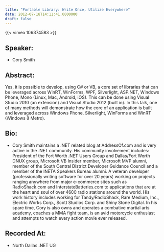 ```yaml
---
title: "Portable Library: Write Once, Utilize Everywhere"
date: 2012-07-18T14:11:41.0000000
draft: false
---
```


{{< vimeo 106374583 >}}

## Speaker:

 - Cory Smith

## Abstract:

<p>Yes, it is possible to develop, using C# or VB, a core set of libraries that can be leveraged across WinRT, WinForms, WPF, Silverlight, ASP.NET, Windows Phone, Mono (Linux, Mac, Android, iOS). This can be done using Visual Studio 2010 (an extension) and Visual Studio 2012 (built in). In this talk, one of many methods will demonstrate how the core of an application is built and leveraged across Windows Phone, Silverlight, WinForms and WinRT (Windows 8 Metro).
</p>

## Bio:

 - <p>Cory Smith maintains a .NET related blog at AddressOf.com and is very active in the .NET community. His community involvement includes: President of the Fort Worth .NET Users Group and Dallas/Fort Worth DNUX group, Microsoft VB Insider member, Microsoft MVP alumni, member of the South Central District Developer Guidance Council and a member of the INETA Speakers Bureau alumni. A veteran developer (professionally writing software for over 20 years) working on projects ranging anywhere from major e-commerce sites such as RadioShack.com and InterstateBatteries.com to applications that are at the heart and soul of over 4600 radio stations around the world.  His work history includes working for Tandy/RadioShack, Rare Medium, Inc., Electric Works Corp., Scott Studios Corp. and Shiny Stone Digital. In his spare time, Cory is also owns and operates a combative martial arts academy, coaches a MMA fight team, is an avid motorcycle enthusiast and attempts to watch every action movie ever released.</p>

## Recorded At:

 - North Dallas .NET UG

